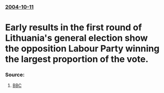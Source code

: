 ### [2004-10-11](/news/2004/10/11/index.md)

#  Early results in the first round of Lithuania's general election show the opposition Labour Party winning the largest proportion of the vote. 




### Source:

1. [BBC](http://news.bbc.co.uk/2/hi/europe/3730614.stm)
